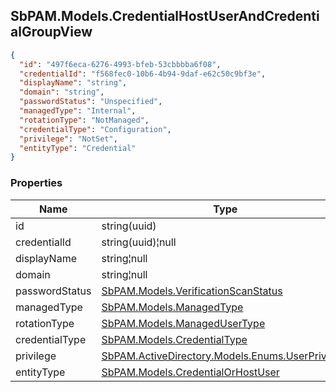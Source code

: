 
<h2 id="tocS_SbPAM.Models.CredentialHostUserAndCredentialGroupView">SbPAM.Models.CredentialHostUserAndCredentialGroupView</h2>

<a id="schemasbpam.models.credentialhostuserandcredentialgroupview"></a>
<a id="schema_SbPAM.Models.CredentialHostUserAndCredentialGroupView"></a>
<a id="tocSsbpam.models.credentialhostuserandcredentialgroupview"></a>
<a id="tocssbpam.models.credentialhostuserandcredentialgroupview"></a>

```json
{
  "id": "497f6eca-6276-4993-bfeb-53cbbbba6f08",
  "credentialId": "f568fec0-10b6-4b94-9daf-e62c50c9bf3e",
  "displayName": "string",
  "domain": "string",
  "passwordStatus": "Unspecified",
  "managedType": "Internal",
  "rotationType": "NotManaged",
  "credentialType": "Configuration",
  "privilege": "NotSet",
  "entityType": "Credential"
}

```

### Properties

|Name|Type|Required|Restrictions|Description|
|---|---|---|---|---|
|id|string(uuid)|false|none|none|
|credentialId|string(uuid)¦null|false|none|none|
|displayName|string¦null|false|none|none|
|domain|string¦null|false|none|none|
|passwordStatus|[SbPAM.Models.VerificationScanStatus](../Models/sbpam.models.verificationscanstatus.md)|false|none|none|
|managedType|[SbPAM.Models.ManagedType](../Models/sbpam.models.managedtype.md)|false|none|none|
|rotationType|[SbPAM.Models.ManagedUserType](../Models/sbpam.models.managedusertype.md)|false|none|none|
|credentialType|[SbPAM.Models.CredentialType](../Models/sbpam.models.credentialtype.md)|false|none|none|
|privilege|[SbPAM.ActiveDirectory.Models.Enums.UserPrivilege](../Models/sbpam.activedirectory.models.enums.userprivilege.md)|false|none|none|
|entityType|[SbPAM.Models.CredentialOrHostUser](../Models/sbpam.models.credentialorhostuser.md)|false|none|none|


